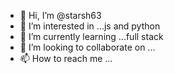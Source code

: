 - 👋 Hi, I’m @starsh63
- 👀 I’m interested in ...js and python
- 🌱 I’m currently learning ...full stack
- 💞️ I’m looking to collaborate on ...
- 📫 How to reach me ...

<!---
starsh63/starsh63 is a ✨ special ✨ repository because its `README.md` (this file) appears on your GitHub profile.
You can click the Preview link to take a look at your changes.
--->
